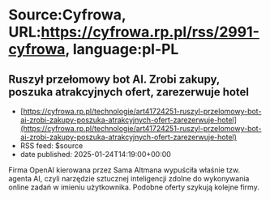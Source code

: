 # Source:Cyfrowa, URL:https://cyfrowa.rp.pl/rss/2991-cyfrowa, language:pl-PL

## Ruszył przełomowy bot AI. Zrobi zakupy, poszuka atrakcyjnych ofert, zarezerwuje hotel
 - [https://cyfrowa.rp.pl/technologie/art41724251-ruszyl-przelomowy-bot-ai-zrobi-zakupy-poszuka-atrakcyjnych-ofert-zarezerwuje-hotel](https://cyfrowa.rp.pl/technologie/art41724251-ruszyl-przelomowy-bot-ai-zrobi-zakupy-poszuka-atrakcyjnych-ofert-zarezerwuje-hotel)
 - RSS feed: $source
 - date published: 2025-01-24T14:19:00+00:00

Firma OpenAI kierowana przez Sama Altmana wypuściła właśnie tzw. agenta AI, czyli narzędzie sztucznej inteligencji zdolne do wykonywania online zadań w imieniu użytkownika. Podobne oferty szykują kolejne firmy.

